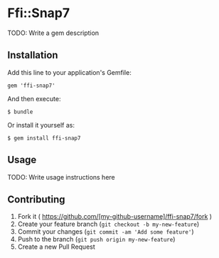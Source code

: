 # Ffi::Snap7

TODO: Write a gem description

## Installation

Add this line to your application's Gemfile:

    gem 'ffi-snap7'

And then execute:

    $ bundle

Or install it yourself as:

    $ gem install ffi-snap7

## Usage

TODO: Write usage instructions here

## Contributing

1. Fork it ( https://github.com/[my-github-username]/ffi-snap7/fork )
2. Create your feature branch (`git checkout -b my-new-feature`)
3. Commit your changes (`git commit -am 'Add some feature'`)
4. Push to the branch (`git push origin my-new-feature`)
5. Create a new Pull Request
